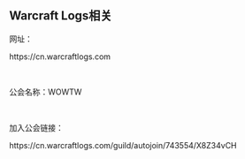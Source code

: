 ## Warcraft Logs相关

网址：

https:\/\/cn.warcraftlogs.com

<br>

公会名称：WOWTW

<br>

加入公会链接：

https:\/\/cn.warcraftlogs.com/guild/autojoin/743554/X8Z34vCH